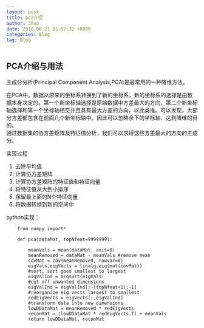 ```yaml
---
layout: post
title: pca介绍
author: 3huo
date: 2016.06.21 01:57:32 +0800
categories: Blog
tag: Blog
---
```


## PCA介绍与用法
主成分分析(Principal Component Analysis,PCA)是最常用的一种降维方法。

在PCA中，数据从原来的坐标系转换到了新的坐标系，新的坐标系的选择是由数据本身决定的。第一个新坐标轴选择是原始数据中方差最大的方向，第二个新坐标轴选择和第一个坐标轴相交并且具有最大方差的方向，以此类推。可以发现，大部分方差都包含在前面几个新坐标轴中。因此可以忽略余下的坐标轴，达到降维的目的。  
通过数据集的协方差矩阵及特征值分析，我们可以求得这些方差最大的方向的主成分。

实现过程

1. 去除平均值
2. 计算协方差矩阵
3. 计算协方差矩阵的特征值和特征向量
4. 将特征值从大到小排序
5. 保留最上面的N个特征向量
6. 将数据转换到新的空间中

python实现：

```
    from numpy import*

	def pca(dataMat, topNfeat=9999999):

    	meanVals = mean(dataMat, axis=0)
    	meanRemoved = dataMat - meanVals #remove mean
    	covMat = cov(meanRemoved, rowvar=0)
    	eigVals,eigVects = linalg.eig(mat(covMat))
		#sort, sort goes smallest to largest
    	eigValInd = argsort(eigVals) 
		#cut off unwanted dimensions             
    	eigValInd = eigValInd[:-(topNfeat+1):-1]   
		#reorganize eig vects largest to smallest
    	redEigVects = eigVects[:,eigValInd]       
		#transform data into new dimensions
    	lowDDataMat = meanRemoved * redEigVects		
    	reconMat = (lowDDataMat * redEigVects.T) + meanVals
    	return lowDDataMat, reconMat
```

		

